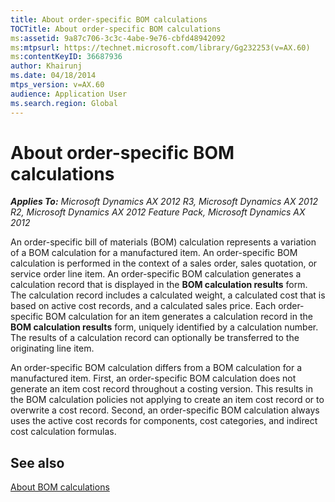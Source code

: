 ```yaml
---
title: About order-specific BOM calculations
TOCTitle: About order-specific BOM calculations
ms:assetid: 9a87c706-3c3c-4abe-9e76-cbfd48942092
ms:mtpsurl: https://technet.microsoft.com/library/Gg232253(v=AX.60)
ms:contentKeyID: 36687936
author: Khairunj
ms.date: 04/18/2014
mtps_version: v=AX.60
audience: Application User
ms.search.region: Global
---
```


# About order-specific BOM calculations 


_**Applies To:** Microsoft Dynamics AX 2012 R3, Microsoft Dynamics AX 2012 R2, Microsoft Dynamics AX 2012 Feature Pack, Microsoft Dynamics AX 2012_

An order-specific bill of materials (BOM) calculation represents a variation of a BOM calculation for a manufactured item. An order-specific BOM calculation is performed in the context of a sales order, sales quotation, or service order line item. An order-specific BOM calculation generates a calculation record that is displayed in the **BOM calculation results** form. The calculation record includes a calculated weight, a calculated cost that is based on active cost records, and a calculated sales price. Each order-specific BOM calculation for an item generates a calculation record in the **BOM calculation results** form, uniquely identified by a calculation number. The results of a calculation record can optionally be transferred to the originating line item.

An order-specific BOM calculation differs from a BOM calculation for a manufactured item. First, an order-specific BOM calculation does not generate an item cost record throughout a costing version. This results in the BOM calculation policies not applying to create an item cost record or to overwrite a cost record. Second, an order-specific BOM calculation always uses the active cost records for components, cost categories, and indirect cost calculation formulas.

## See also

[About BOM calculations](about-bom-calculations.md)

  


